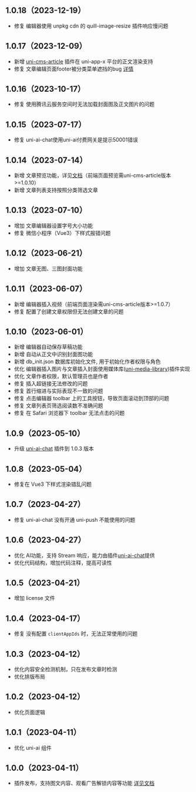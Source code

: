 ## 1.0.18（2023-12-19）
- 修复 编辑器使用 unpkg cdn 的 quill-image-resize 插件响应慢问题
## 1.0.17（2023-12-09）
- 新增 [uni-cms-article](https://ext.dcloud.net.cn/plugin?id=11701) 插件在 uni-app-x 平台的正文渲染支持
- 修复 文章编辑页面footer被分类菜单遮挡的bug [详情](https://ask.dcloud.net.cn/question/180933)
## 1.0.16（2023-10-17）
- 修复 使用腾讯云服务空间时无法加载封面图及正文图片的问题
## 1.0.15（2023-07-17）
- 修复 uni-ai-chat使用uni-ai付费网关是提示50001错误
## 1.0.14（2023-07-14）
- 新增 文章预览功能，详见[文档](https://uniapp.dcloud.net.cn/uniCloud/uni-cms.html#article-preview)（前端页面预览需uni-cms-article版本>=1.0.10）
- 新增 文章列表支持按照分类筛选文章
## 1.0.13（2023-07-10）
- 增加 文章编辑器设置字号大小功能
- 修复 微信小程序（Vue3）下样式报错问题
## 1.0.12（2023-06-21）
- 增加 文章无图、三图封面功能
## 1.0.11（2023-06-07）
- 新增 编辑器插入视频（前端页面渲染需uni-cms-article版本>=1.0.7）
- 修复 配置了创建文章权限但无法创建文章的问题
## 1.0.10（2023-06-01）
- 新增 编辑器自动保存草稿功能
- 新增 自动从正文中识别封面图功能
- 新增 db_init.json 数据库初始化文件, 用于初始化作者权限与角色
- 优化 编辑器插入图片与文章插入封面使用媒体库([uni-media-library](https://ext.dcloud.net.cn/plugin?id=12694))插件实现
- 优化 文章作者权限，默认管理员也是作者
- 修复 插入超链接无法修改的问题
- 修复 首行缩进与实际表现不一致的问题
- 修复 点击编辑器 toolbar 上的工具按钮，导致页面滚动到顶部的问题
- 修复 文章列表页筛选阅读数不准确问题
- 修复 在 Safari 浏览器下 toolbar 无法点击的问题
## 1.0.9（2023-05-10）
- 升级 [uni-ai-chat](https://ext.dcloud.net.cn/plugin?id=11969) 插件到 1.0.3 版本
## 1.0.8（2023-05-04）
- 修复在 Vue3 下样式渲染错乱问题
## 1.0.7（2023-04-27）
- 修复 uni-ai-chat 没有开通 uni-push 不能使用的问题
## 1.0.6（2023-04-27）
- 优化 AI功能，支持 Stream 响应，能力由插件[uni-ai-chat](https://ext.dcloud.net.cn/plugin?id=11969)提供
- 优化代码结构，增加代码注释，提高可读性
## 1.0.5（2023-04-21）
- 增加 license 文件
## 1.0.4（2023-04-17）
- 修复 没有配置 `clientAppIds` 时，无法正常使用的问题
## 1.0.3（2023-04-12）
- 优化内容安全检测机制，只在发布文章时检测
- 优化排版布局
## 1.0.2（2023-04-12）
- 优化页面逻辑
## 1.0.1（2023-04-11）
- 优化 uni-ai 组件
## 1.0.0（2023-04-11）
- 插件发布，支持图文内容、观看广告解锁内容等功能 [详见文档](https://uniapp.dcloud.net.cn/uniCloud/uni-cms.html)
